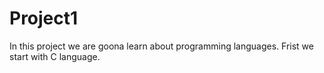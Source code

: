 # Project1
In this project we are goona learn about programming languages.
Frist we start with C language.
